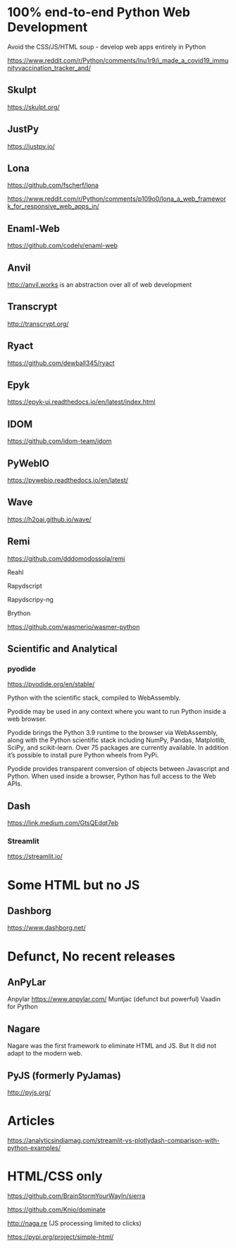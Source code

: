 # 100% end-to-end Python Web Development

Avoid the CSS/JS/HTML soup - develop web apps entirely in Python



https://www.reddit.com/r/Python/comments/lnu1r9/i_made_a_covid19_immunityvaccination_tracker_and/

## Skulpt
https://skulpt.org/

## JustPy
https://justpy.io/

## Lona

https://github.com/fscherf/lona

https://www.reddit.com/r/Python/comments/p109o0/lona_a_web_framework_for_responsive_web_apps_in/

## Enaml-Web

https://github.com/codelv/enaml-web


## Anvil

http://anvil.works is an abstraction over all of web development


## Transcrypt
http://transcrypt.org/

## Ryact
https://github.com/dewball345/ryact

## Epyk
https://epyk-ui.readthedocs.io/en/latest/index.html




## IDOM 
https://github.com/idom-team/idom

## PyWebIO
https://pywebio.readthedocs.io/en/latest/


## Wave 
https://h2oai.github.io/wave/

## Remi
https://github.com/dddomodossola/remi




Reahl 

 

Rapydscript

Rapydscripy-ng


Brython


https://github.com/wasmerio/wasmer-python

## Scientific and Analytical 

### pyodide 
https://pyodide.org/en/stable/

Python with the scientific stack, compiled to WebAssembly.

Pyodide may be used in any context where you want to run Python inside a web browser.

Pyodide brings the Python 3.9 runtime to the browser via WebAssembly, along with the Python scientific stack including NumPy, Pandas, Matplotlib, SciPy, and scikit-learn. Over 75 packages are currently available. In addition it’s possible to install pure Python wheels from PyPi.

Pyodide provides transparent conversion of objects between Javascript and Python. When used inside a browser, Python has full access to the Web APIs.


## Dash  
https://link.medium.com/GtsQEdqt7eb

### Streamlit 
https://streamlit.io/

# Some HTML but no JS

## Dashborg 
https://www.dashborg.net/


# Defunct, No recent releases

## AnPyLar
Anpylar https://www.anpylar.com/
Muntjac (defunct but powerful) Vaadin for Python

## Nagare
Nagare was the first framework to eliminate HTML and JS. But It did not adapt to the modern web.

## PyJS (formerly PyJamas)
http://pyjs.org/

# Articles 

https://analyticsindiamag.com/streamlit-vs-plotlydash-comparison-with-python-examples/

# HTML/CSS only


https://github.com/BrainStormYourWayIn/sierra

https://github.com/Knio/dominate

http://naga.re (JS processing limited to clicks) 

https://pypi.org/project/simple-html/
 
